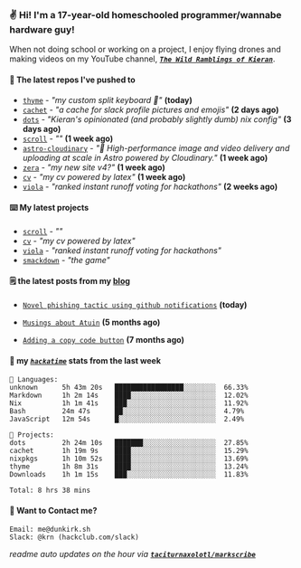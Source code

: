 ### ✌️ Hi! I'm a 17-year-old homeschooled programmer/wannabe hardware guy!

When not doing school or working on a project, I enjoy flying drones and making videos on my YouTube channel, [**_`The Wild Ramblings of Kieran`_**](https://youtube.com/@kieran.rambles).

#### 👷 The latest repos I've pushed to

- [`thyme`](https://github.com/taciturnaxolotl/thyme) - _"my custom split keyboard 🫶"_ **(today)**
- [`cachet`](https://github.com/taciturnaxolotl/cachet) - _"a cache for slack profile pictures and emojis"_ **(2 days ago)**
- [`dots`](https://github.com/taciturnaxolotl/dots) - _"Kieran's opinionated (and probably slightly dumb) nix config"_ **(3 days ago)**
- [`scroll`](https://github.com/taciturnaxolotl/scroll) - _""_ **(1 week ago)**
- [`astro-cloudinary`](https://github.com/cloudinary-community/astro-cloudinary) - _"🚀 High-performance image and video delivery and uploading at scale in Astro powered by Cloudinary."_ **(1 week ago)**
- [`zera`](https://github.com/taciturnaxolotl/zera) - _"my new site v4?"_ **(1 week ago)**
- [`cv`](https://github.com/taciturnaxolotl/cv) - _"my cv powered by latex"_ **(1 week ago)**
- [`viola`](https://github.com/taciturnaxolotl/viola) - _"ranked instant runoff voting for hackathons"_ **(2 weeks ago)**

#### ⌨️ My latest projects

- [`scroll`](https://github.com/taciturnaxolotl/scroll) - _""_
- [`cv`](https://github.com/taciturnaxolotl/cv) - _"my cv powered by latex"_
- [`viola`](https://github.com/taciturnaxolotl/viola) - _"ranked instant runoff voting for hackathons"_
- [`smackdown`](https://github.com/taciturnaxolotl/smackdown) - _"the game"_

#### 🗒️ the latest posts from my [blog](https://dunkirk.sh)

- [`Novel phishing tactic using github notifications`](https://dunkirk.sh/blog/github-phishing/) **(today)**

- [`Musings about Atuin`](https://dunkirk.sh/blog/atuin/) **(5 months ago)**

- [`Adding a copy code button`](https://dunkirk.sh/blog/adding-a-copy-button/) **(7 months ago)**



#### 📡 my [_`hackatime`_](https://waka.hackclub.com) stats from the last week

```text
💾 Languages:
unknown      5h 43m 20s   █████████████████░░░░░░░░  66.33%
Markdown     1h 2m 14s    ████░░░░░░░░░░░░░░░░░░░░░  12.02%
Nix          1h 1m 41s    ███░░░░░░░░░░░░░░░░░░░░░░  11.92%
Bash         24m 47s      ██░░░░░░░░░░░░░░░░░░░░░░░  4.79%
JavaScript   12m 54s      █░░░░░░░░░░░░░░░░░░░░░░░░  2.49%

💼 Projects:
dots         2h 24m 10s   ███████░░░░░░░░░░░░░░░░░░  27.85%
cachet       1h 19m 9s    ████░░░░░░░░░░░░░░░░░░░░░  15.29%
nixpkgs      1h 10m 52s   ████░░░░░░░░░░░░░░░░░░░░░  13.69%
thyme        1h 8m 31s    ████░░░░░░░░░░░░░░░░░░░░░  13.24%
Downloads    1h 1m 15s    ███░░░░░░░░░░░░░░░░░░░░░░  11.83%

Total: 8 hrs 38 mins
```

#### 📮 Want to Contact me?

```text
Email: me@dunkirk.sh
Slack: @krn (hackclub.com/slack)
```

_readme auto updates on the hour via [**`taciturnaxolotl/markscribe`**](https://github.com/taciturnaxolotl/markscribe)_
